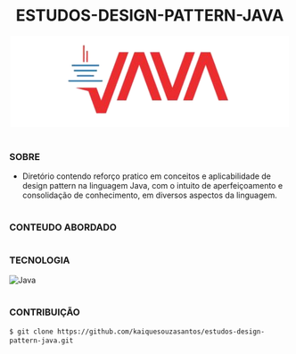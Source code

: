 <h1 align=center>ESTUDOS-DESIGN-PATTERN-JAVA</h1>

<p align="center">
  <img src="java.png" width="500">
</p>

#
### SOBRE

- Diretório contendo reforço pratico em conceitos e aplicabilidade de design pattern na linguagem Java, com o intuito de aperfeiçoamento e consolidação de conhecimento, em diversos aspectos da linguagem.

#
### CONTEUDO ABORDADO

#
### TECNOLOGIA
![Java](https://img.shields.io/badge/Java-0D1117?style=for-the-badge&logo=openjdk&logoColor=white&labelColor=0D1117)&nbsp;

#
### CONTRIBUIÇÃO

```
$ git clone https://github.com/kaiquesouzasantos/estudos-design-pattern-java.git 
```

